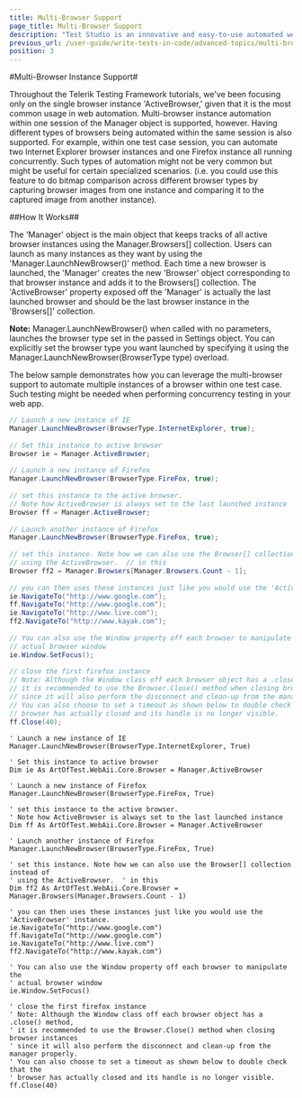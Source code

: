 ```yaml
---
title: Multi-Browser Support
page_title: Multi-Browser Support
description: "Test Studio is an innovative and easy-to-use automated web, WPF and load testing solution. Test Studio tests support essential technologies like ASP.NET AJAX, Silverlight, PHP and MVC. HTML5, Testing framework, functional testing, performance testing, load testing, exploratory testing, manual testing."
previous_url: /user-guide/write-tests-in-code/advanced-topics/multi-browser-instance-support.aspx, /user-guide/write-tests-in-code/advanced-topics/multi-browser-instance-support
position: 3
---
```

#Multi-Browser Instance Support#

Throughout the Telerik Testing Framework tutorials, we've been focusing only on the single browser instance 'ActiveBrowser,' given that it is the most common usage in web automation. Multi-browser instance automation within one session of the Manager object is supported, however. Having different types of browsers being automated within the same session is also supported. For example, within one test case session, you can automate two Internet Explorer browser instances and one Firefox instance all running concurrently. Such types of automation might not be very common but might be useful for certain specialized scenarios. (i.e. you could use this feature to do bitmap comparison across different browser types by capturing browser images from one instance and comparing it to the captured image from another instance).


##How It Works##

The 'Manager' object is the main object that keeps tracks of all active browser instances using the Manager.Browsers[] collection. Users can launch as many instances as they want by using the 'Manager.LaunchNewBrowser()' method. Each time a new browser is launched, the 'Manager' creates the new 'Browser' object corresponding to that browser instance and adds it to the Browsers[] collection. The 'ActiveBrowser' property exposed off the 'Manager' is actually the last launched browser and should be the last browser instance in the 'Browsers[]' collection.

**Note:** Manager.LaunchNewBrowser() when called with no parameters, launches the browser type set in the passed in Settings object. You can explicitly set the browser type you want launched by specifying it using the Manager.LaunchNewBrowser(BrowserType type) overload.
 
The below sample demonstrates how you can leverage the multi-browser support to automate multiple instances of a browser within one test case. Such testing might be needed when performing concurrency testing in your web app.

```C#
// Launch a new instance of IE
Manager.LaunchNewBrowser(BrowserType.InternetExplorer, true);
  
// Set this instance to active browser
Browser ie = Manager.ActiveBrowser;
  
// Launch a new instance of Firefox
Manager.LaunchNewBrowser(BrowserType.FireFox, true);
  
// set this instance to the active browser.
// Note how ActiveBrowser is always set to the last launched instance
Browser ff = Manager.ActiveBrowser;
  
// Launch another instance of Firefox
Manager.LaunchNewBrowser(BrowserType.FireFox, true);
   
// set this instance. Note how we can also use the Browser[] collection instead of
// using the ActiveBrowser.  // in this 
Browser ff2 = Manager.Browsers[Manager.Browsers.Count - 1];
  
// you can then uses these instances just like you would use the 'ActiveBrowser' instance.
ie.NavigateTo("http://www.google.com");
ff.NavigateTo("http://www.google.com");
ie.NavigateTo("http://www.live.com");
ff2.NavigateTo("http://www.kayak.com");
  
// You can also use the Window property off each browser to manipulate the
// actual browser window
ie.Window.SetFocus();
  
// close the first firefox instance
// Note: Although the Window class off each browser object has a .close() method,
// it is recommended to use the Browser.Close() method when closing browser instances
// since it will also perform the disconnect and clean-up from the manager properly.
// You can also choose to set a timeout as shown below to double check that the
// browser has actually closed and its handle is no longer visible.
ff.Close(40);
```
 

```VB
' Launch a new instance of IE
Manager.LaunchNewBrowser(BrowserType.InternetExplorer, True)
  
' Set this instance to active browser
Dim ie As ArtOfTest.WebAii.Core.Browser = Manager.ActiveBrowser
  
' Launch a new instance of Firefox
Manager.LaunchNewBrowser(BrowserType.FireFox, True)
   
' set this instance to the active browser.
' Note how ActiveBrowser is always set to the last launched instance
Dim ff As ArtOfTest.WebAii.Core.Browser = Manager.ActiveBrowser
  
' Launch another instance of Firefox
Manager.LaunchNewBrowser(BrowserType.FireFox, True)
  
' set this instance. Note how we can also use the Browser[] collection instead of
' using the ActiveBrowser.  ' in this 
Dim ff2 As ArtOfTest.WebAii.Core.Browser = Manager.Browsers(Manager.Browsers.Count - 1)
  
' you can then uses these instances just like you would use the 'ActiveBrowser' instance.
ie.NavigateTo("http://www.google.com")
ff.NavigateTo("http://www.google.com")
ie.NavigateTo("http://www.live.com")
ff2.NavigateTo("http://www.kayak.com")
  
' You can also use the Window property off each browser to manipulate the
' actual browser window
ie.Window.SetFocus()
  
' close the first firefox instance
' Note: Although the Window class off each browser object has a .close() method,
' it is recommended to use the Browser.Close() method when closing browser instances
' since it will also perform the disconnect and clean-up from the manager properly.
' You can also choose to set a timeout as shown below to double check that the
' browser has actually closed and its handle is no longer visible.
ff.Close(40)
```